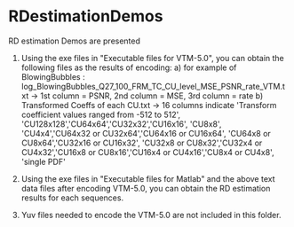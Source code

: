 # RDestimationDemos
RD estimation Demos are presented
1. Using the exe files in "Executable files for VTM-5.0",
   you can obtain the following files as the results of encoding:
   a) for example of BlowingBubbles : log_BlowingBubbles_Q27_100_FRM_TC_CU_level_MSE_PSNR_rate_VTM.txt -> 1st column = PSNR, 2nd column = MSE, 3rd column = rate
   b) Transformed Coeffs of each CU.txt -> 16 columns indicate 'Transform coefficient values ranged from -512 to 512', 'CU128x128','CU64x64','CU32x32','CU16x16', 'CU8x8', 'CU4x4','CU64x32 or CU32x64','CU64x16 or CU16x64',
   'CU64x8 or CU8x64','CU32x16 or CU16x32', 'CU32x8 or CU8x32','CU32x4 or CU4x32','CU16x8 or CU8x16','CU16x4 or CU4x16','CU8x4 or CU4x8', 'single PDF'

2. Using the exe files in "Executable files for Matlab" and the above text data files after encoding VTM-5.0,
   you can obtain the RD estimation results for each sequences.
   
3. Yuv files needed to encode the VTM-5.0 are not included in this folder.
